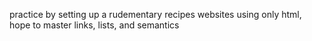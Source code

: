 practice by setting up a rudementary recipes websites using only html, hope to master links, lists, and semantics